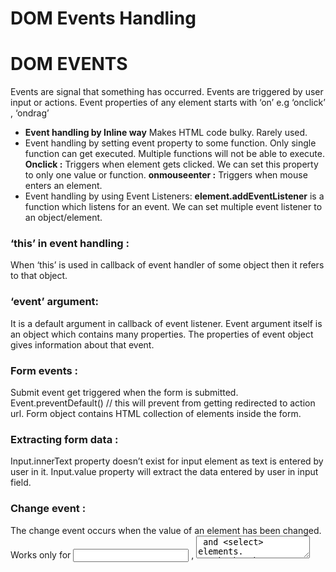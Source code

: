 # DOM Events Handling

<h1>DOM EVENTS</h1>
<p>
Events are signal that something has occurred.
Events are triggered by user input or actions.
Event properties of any element starts with ‘on’ e.g ‘onclick’ , ‘ondrag’
</p>

<ul>

<li>
<b>Event handling by Inline way</b>
Makes HTML code bulky.
Rarely used.
</li>

<li>
Event handling by setting event property to some function.
Only single function can get executed. Multiple functions will not be able to execute.
	<b>Onclick :</b>
Triggers when element gets clicked.
We can set this property to only one value or function.
    <b>onmouseenter :</b>
Triggers when mouse enters an element.
</li>

<li>
Event handling by using Event Listeners:
<b>element.addEventListener</b> is a function which listens for an event.
We can set multiple event listener to an object/element.
</li>
</ul>

<h3>‘this’ in event handling :</h3>
<p>
    When ‘this’ is used in callback of event handler of some object then it refers to that object.
</p>

<h3>‘event’ argument:</h3>
<p>
It is a default argument in callback of event listener.
Event argument itself is an object which contains many properties. 
The properties of event object gives information about that event.
</p>

<h3>Form events :</h3>
<p>
Submit event get triggered when the form is submitted.
Event.preventDefault() // this will prevent from getting redirected to action url.
Form object contains HTML collection of elements inside the form.
</p>

<h3>Extracting form data :</h3>
<p>
Input.innerText property doesn’t exist for input element as text is entered by user in it.
Input.value property will extract the data entered by user in input field.
</p>

<h3>Change event :</h3>
<p>
The change event occurs when the value of an element has been changed.
Works only for <input> , <textarea> and <select> elements.
Track the change between initial and final stage but not individual input change.
</p>

<h3>Input event :</h3>
<p>
This event fires when the value of input changes individually.
This works only for <input> , <textarea> and <select> elements.
Non character keys never trigger input event.
</p>





